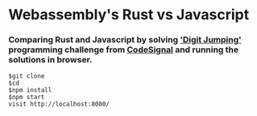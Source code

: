 # Webassembly's Rust vs Javascript

### Comparing Rust and Javascript by solving ['Digit Jumping'](https://app.codesignal.com/arcade/graphs-arcade/neverending-grids/HY68Gv9BWPLefQ7CT)  programming challenge from [CodeSignal](https://app.codesignal.com/arcade/graphs-arcade) and running the solutions in browser.


```
$git clone 
$cd 
$npm install
$npm start
visit http://localhost:8080/
```